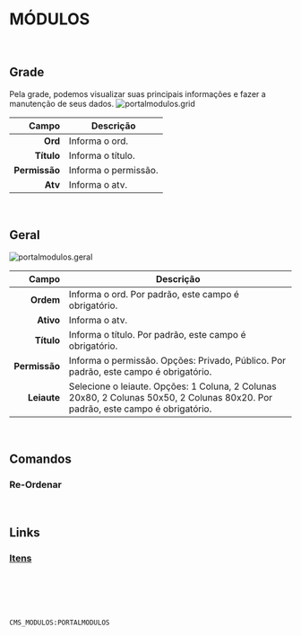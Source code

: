 # MÓDULOS
<br>

## Grade
Pela grade, podemos visualizar suas principais informações e fazer a manutenção de seus dados.
![portalmodulos.grid](https://raw.githubusercontent.com/netforcews/docs-siscom/master/geral/imagens/portalmodulos.grid.png)

Campo | Descrição
--:|---
**Ord** | Informa o ord.
**Título** | Informa o título.
**Permissão** | Informa o permissão.
**Atv** | Informa o atv.
<br>

## Geral
![portalmodulos.geral](https://raw.githubusercontent.com/netforcews/docs-siscom/master/geral/imagens/portalmodulos.geral.png)

Campo | Descrição
--:|---
**Ordem** | Informa o ord. Por padrão, este campo é obrigatório.
**Ativo** | Informa o atv.
**Título** | Informa o título. Por padrão, este campo é obrigatório.
**Permissão** | Informa o permissão. Opções: Privado, Público. Por padrão, este campo é obrigatório.
**Leiaute** | Selecione o leiaute. Opções: 1 Coluna, 2 Colunas 20x80, 2 Colunas 50x50, 2 Colunas 80x20. Por padrão, este campo é obrigatório.
<br>

## Comandos
### Re-Ordenar
<br>

## Links
### [Itens](/geral/portalpastas.md)
<br>
<br>
<br>
<br>

```CMS_MODULOS:PORTALMODULOS```
